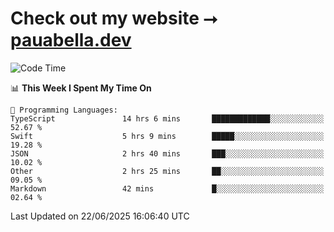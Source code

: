 # Check out my website ⭢ [pauabella.dev](https://pauabella.dev)

<!--START_SECTION:waka-->
![Code Time](http://img.shields.io/badge/Code%20Time-4%2C558%20hrs%2057%20mins-blue)

📊 **This Week I Spent My Time On** 

```text
💬 Programming Languages: 
TypeScript               14 hrs 6 mins       █████████████░░░░░░░░░░░░   52.67 % 
Swift                    5 hrs 9 mins        █████░░░░░░░░░░░░░░░░░░░░   19.28 % 
JSON                     2 hrs 40 mins       ███░░░░░░░░░░░░░░░░░░░░░░   10.02 % 
Other                    2 hrs 25 mins       ██░░░░░░░░░░░░░░░░░░░░░░░   09.05 % 
Markdown                 42 mins             █░░░░░░░░░░░░░░░░░░░░░░░░   02.64 % 
```


 Last Updated on 22/06/2025 16:06:40 UTC
<!--END_SECTION:waka-->
